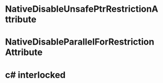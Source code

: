 # NativeDisableUnsafePtrRestrictionAttribute
# NativeDisableParallelForRestrictionAttribute
# c# interlocked